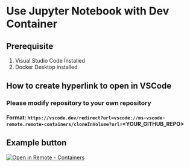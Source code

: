# Use Jupyter Notebook with Dev Container

## Prerequisite
1. Visual Studio Code Installed
1. Docker Desktop installed


## How to create hyperlink to open in VSCode
### Please modify repository to your own repository 
#### Format: `https://vscode.dev/redirect?url=vscode://ms-vscode-remote.remote-containers/cloneInVolume?url=`**<YOUR_GITHUB_REPO>**



## Example button
[![Open in Remote - Containers](https://img.shields.io/static/v1?style=for-the-badge&label=Remote%20-%20Containers&message=Open&color=blue&logo=visualstudiocode)](https://vscode.dev/redirect?url=vscode://ms-vscode-remote.remote-containers/cloneInVolume?url=https://github.com/jimmyliao/notebook-devcontainer)
